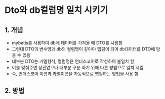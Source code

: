 # Dto와 db컬럼명 일치 시키기
## 1. 개념
* mybatis를 사용하여 db에 데이터를 가져올 때 DTO를 사용함
* 그런데 DTO의 변수명과 db의 컬럼명이 같아야 맵핑이 되어 db데이터를 DTO에 담을 수 있음
* 대부분 DTO는 카멜형식, 컬럼명은 언더스코어로 작성하여 불일치 함
* 이를 맞춰주면 상관없으나 대부분 구분 하기 위해 다른 방법으로 일치 시킴
* 즉, 언더스코어 이름과 카멜이름을 자동적으로 맵핑하는 방법을 사용 함

## 2. 방법
